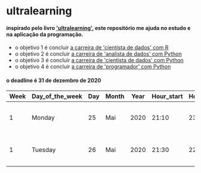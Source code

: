 # ultralearning

#### inspirado pelo livro ['ultralearning'](https://www.amazon.com.br/Ultralearning-Master-Outsmart-Competition-Accelerate/dp/006285268X), este repositório me ajuda no estudo e na aplicação da programação.     

- o objetivo 1 é concluir [a carreira de 'cientista de dados' com R](https://learn.datacamp.com/career-tracks/data-scientist-with-r)      
- o objetivo 2 é concluir [a carreira de 'analista de dados' com Python](https://learn.datacamp.com/career-tracks/data-analyst-with-python)       
- o objetivo 3 é concluir [a carreira de 'cientista de dados' com Python](https://learn.datacamp.com/career-tracks/data-scientist-with-python)        
- o objetivo 4 é concluir [a carreira de 'programador' com Python](https://learn.datacamp.com/career-tracks/python-programmer)        

#### o deadline é 31 de dezembro de 2020
  
| Week | Day_of_the_week | Day | Month | Year | Hour_start | Hour_end  |  Language   |    Topic    |  Certificate  |
|------|-----------------|-----|-------|------|------------|-----------|-------------|-------------|---------------|
|  1   |      Monday     |  25 | Mai   | 2020 |    21:10   |   23:10   |    Python   |Introduction to Data Science in Python|  [PDF_file](https://github.com/gabrielacaesar/blogdown2/blob/master/static/Introduction-to-Data-Science-in-Python.pdf)
|  1   |      Tuesday    |  26 | Mai   | 2020 |    21:30   |   22:30   |    Python   | Data Types for Data Science in Python|  x

